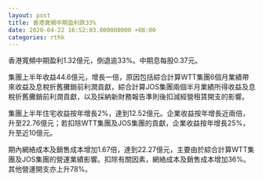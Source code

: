 ```yaml
---
layout: post
title: 香港寛頻中期盈利跌33%
date: 2020-04-22 16:52:03.000000000 +08:00
categories: rthk
---
```


香港寬頻中期盈利1.32億元，倒退逾33%。中期息每股0.37元。

集團上半年收益44.6億元，增長一倍，原因包括綜合計算WTT集團6個月業績帶來收益及息稅折舊攤銷前利潤貢獻，綜合計算JOS集團兩個半月業績所得收益及息稅折舊攤銷前利潤貢獻，以及採納新財務報告準則後扣減經營租賃開支的影響。

集團上半年住宅收益按年增長2%，達到12.52億元。企業收益按年增長近兩倍，升至22.76億元；若扣除WTT集團及JOS集團的貢獻，企業收益按年增長25%，升至近10億元。

期內網絡成本及銷售成本增加1.67倍，達到22.27億元，主要由於綜合計算WTT集團及JOS集團的營運業績影響。扣除有關因素，網絡成本及銷售成本增加36%。其他營運開支亦上升78%。
